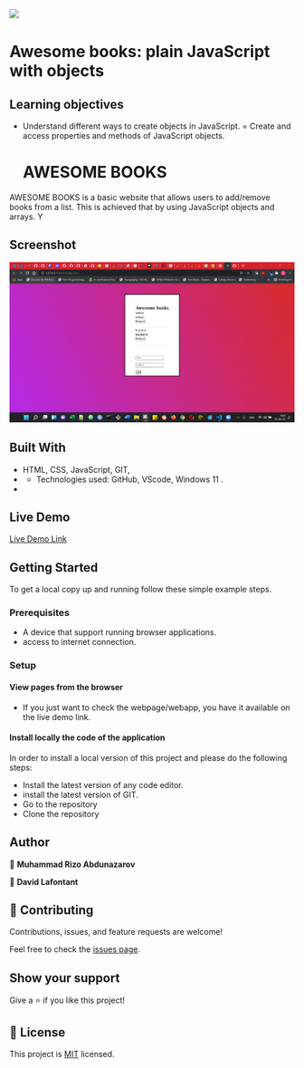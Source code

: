 ![](https://img.shields.io/badge/Microverse-blueviolet)


# Awesome books: plain JavaScript with objects
## Learning objectives
- Understand different ways to create objects in JavaScript.
= Create and access properties and methods of JavaScript objects.

  #  AWESOME BOOKS

AWESOME BOOKS is a basic website that allows users to add/remove books from a list. This is achieved that by using JavaScript objects and arrays. Y

## Screenshot

![Desktop screenshot](/images/desktop_screenshot.png)

## Built With

- HTML, CSS, JavaScript, GIT,
- - Technologies used: GitHub, VScode, Windows 11 .
- 

## Live Demo

[Live Demo Link](https://mukhammadrizooff.github.io/Awesome-books/)


## Getting Started

To get a local copy up and running follow these simple example steps.

### Prerequisites

- A device that support running browser applications.
- access to internet connection.


### Setup

#### View pages from the browser

- If you just want to check the webpage/webapp, you have it available on the live demo link.

#### Install locally the code of the application

In order to install a local version of this project and please do the following steps:
- Install the latest version of any code editor.
- install the latest version of GIT.
- Go to the repository
- Clone the repository


## Author
👤 **Muhammad Rizo Abdunazarov**

👤 **David Lafontant**



## 🤝 Contributing

Contributions, issues, and feature requests are welcome!

Feel free to check the [issues page](https://github.com/mukhammadrizooff/Awesome-books/issues).

## Show your support

Give a ⭐️ if you like this project!

## 📝 License

This project is [MIT](LICENCE.md) licensed.